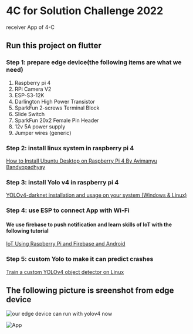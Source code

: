 # 4C for Solution Challenge 2022

receiver App of 4-C

## Run this project on flutter
### Step 1: prepare edge device(the following items are what we need)
1. Raspberry pi 4
2. RPi Camera V2
3. ESP-S3-12K
4. Darlington High Power Transistor
5. SparkFun 2-screws Terminal Block
6. Slide Switch
7. SparkFun 20x2 Female Pin Header
8. 12v 5A power supply
9. Jumper wires (generic)
### Step 2: install linux system in raspberry pi 4
[How to Install Ubuntu Desktop on Raspberry Pi 4 By Avimanyu Bandyopadhyay ](https://itsfoss.com/install-ubuntu-desktop-raspberry-pi/)
### Step 3: install Yolo v4 in raspberry pi 4
[YOLOv4-darknet installation and usage on your system (Windows & Linux)](https://medium.com/geekculture/yolov4-darknet-installation-and-usage-on-your-system-windows-linux-8dec2cea6e81)
### Step 4: use ESP to connect App with Wi-Fi
#### We use firebase to push notification and learn skills of IoT with the following tutorial
[IoT Using Raspberry Pi and Firebase and Android](https://www.hackster.io/ahmedibrrahim/iot-using-raspberry-pi-and-firebase-and-android-dbe61d)
### Step 5: custom Yolo to make it can predict crashes
[Train a custom YOLOv4 object detector on Linux](https://medium.com/geekculture/train-a-custom-yolov4-object-detector-on-linux-49b9114b9dc8)
## The following picture is sreenshot from edge device
![our edge device can run with yolov4 now](https://i.imgur.com/ImA5ddP.png)

![App](https://i.imgur.com/f89qiqR.png)




